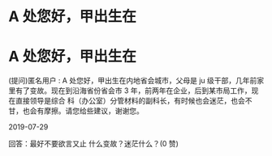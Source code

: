 # A 处您好，甲出生在

# A 处您好，甲出生在

(提问)匿名用户 : A 处您好，甲出生在内地省会城市，父母是 ju 级干部，几年前家里有了变故。现在到沿海省份省会市 3 年，前两年在企业，后到某市局工作，现在直接领导是综合 科（办公室）分管材料的副科长，有时候也会迷茫，也会不 甘，也会有摩擦。请您给些建议，谢谢您。

2019-07-29

回答：最好不要欲言又止 什么变故？迷茫什么？(0 赞)